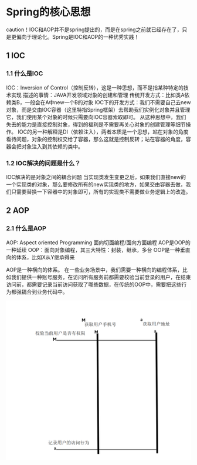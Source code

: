 # Spring的核心思想

caution！IOC和AOP并不是spring提出的，而是在spring之前就已经存在了，只是更偏向于理论化。Spring是IOC和AOP的一种优秀实践！

## 1 IOC
### 1.1 什么是IOC
IOC：Inversion of Control（控制反转），这是一种思想，而不是指某种特定的技术实现
描述的事情：JAVA开发领域对象的创建和管理
传统开发方式：比如类A依赖类B，一般会在A中new一个B的对象
IOC下的开发方式：我们不需要自己去new对象，而是交由IOC容器（这里特指Spring框架）去帮助我们实例化对象并且管理它，我们使用某个对象的时候只需要向IOC容器索取即可。
从这种思想中，我们失去的能力是直接控制对象，得到的福利是不需要再关心对象的创建管理等细节操作。
IOC的另一种解释是DI（依赖注入），两者本质是一个思想，站在对象的角度看待问题，对象的控制权交给了容器，那么这就是控制反转；站在容器的角度，容器会把对象注入到其依赖的类中。
### 1.2 IOC解决的问题是什么？
IOC解决的是对象之间的耦合问题
当实现类发生变更之后，如果我们直接new的一个实现类的对象，那么要修改所有的new实现类的地方，如果交由容器去做，我们只需要替换一下容器中的对象即可，所有的实现类不需要做业务逻辑上的改造。

## 2 AOP
### 2.1 什么是AOP
AOP: Aspect oriented Programming ⾯向切⾯编程/⾯向⽅⾯编程
AOP是OOP的一种延续
OOP：面向对象编程，其三大特性：封装，继承，多台
OOP是一种垂直向的体系，比如X从Y继承得来

AOP是一种横向的体系。
在一些业务场景中，我们需要一种横向的编程体系，比如我们提供一种账号服务，在访问所有服务前都需要校验当前登录的用户，在结束访问前，都需要记录当前访问获取了哪些数据，在传统的OOP中，需要把这些行为都强耦合到业务代码中。

[![纵向](https://github.com/liuguanglei123/springBase/blob/master/images/pic1.png "纵向")](https://github.com/liuguanglei123/springBase/blob/master/images/pic1.png "纵向")